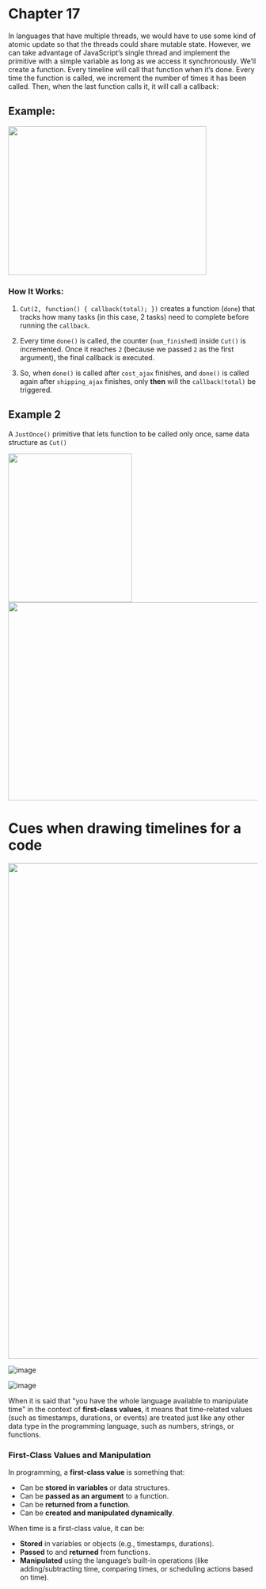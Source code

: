# Chapter 17

In languages that have multiple threads, we would have to use
some kind of atomic update so that the threads could share mutable
state. However, we can take advantage of JavaScript’s single thread
and implement the primitive with a simple variable as long as we
access it synchronously. We’ll create a function. Every timeline
will call that function when it’s done. Every time the function is
called, we increment the number of times it has been called. Then,
when the last function calls it, it will call a callback:



## Example: 

<img width="400px" height="300px" src="https://github.com/user-attachments/assets/312ab674-0cd5-413f-9637-0e2fa7b3a296" />

### How It Works:
1. `Cut(2, function() { callback(total); })` creates a function (`done`) that tracks how many tasks (in this case, 2 tasks) need to complete before running the `callback`.
   
2. Every time `done()` is called, the counter (`num_finished`) inside `Cut()` is incremented. Once it reaches `2` (because we passed `2` as the first argument), the final callback is executed.

3. So, when `done()` is called after `cost_ajax` finishes, and `done()` is called again after `shipping_ajax` finishes, only **then** will the `callback(total)` be triggered.


## Example 2

A `JustOnce()` primitive that lets function to be called only once, same data structure as `Cut()`

<img width="250px" height="300px" src="https://github.com/user-attachments/assets/937476fd-1f07-4e96-88c1-299a7952fb8e" />


<img width="800px" height="400px" src="https://github.com/user-attachments/assets/2bbbde37-5a2e-46b0-9c87-2c989945e4ee" />





# Cues when drawing timelines for a code

<img width="800px" height="1000px" src="https://github.com/user-attachments/assets/52b8c32f-dd76-4d5f-a8e6-5943bc56c4dc" />



![image](https://github.com/user-attachments/assets/eba02587-d7b1-4a71-8fc4-0cb58b4970ad)

![image](https://github.com/user-attachments/assets/c799ec38-694a-4c2d-91c8-4662a4920c26)

When it is said that "you have the whole language available to manipulate time" in the context of **first-class values**, it means that time-related values (such as timestamps, durations, or events) are treated just like any other data type in the programming language, such as numbers, strings, or functions. 

### First-Class Values and Manipulation
In programming, a **first-class value** is something that:
- Can be **stored in variables** or data structures.
- Can be **passed as an argument** to a function.
- Can be **returned from a function**.
- Can be **created and manipulated dynamically**.

When time is a first-class value, it can be:
- **Stored** in variables or objects (e.g., timestamps, durations).
- **Passed** to and **returned** from functions.
- **Manipulated** using the language’s built-in operations (like adding/subtracting time, comparing times, or scheduling actions based on time).

